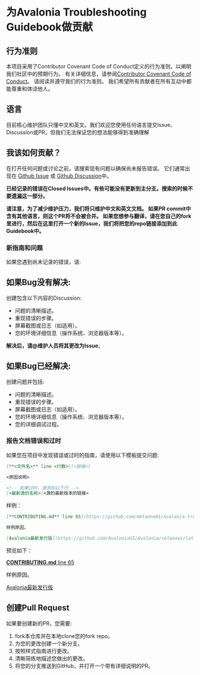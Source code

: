 ﻿# 为Avalonia Troubleshooting Guidebook做贡献

## 行为准则

本项目采用了Contributor Covenant Code of Conduct定义的行为准则，以阐明我们社区中的预期行为。
有关详细信息，请参阅[Contributor Covenant Code of Conduct](https://www.contributor-covenant.org)。
请阅读并遵守我们的行为准则。
我们希望所有贡献者在所有互动中都能尊重和体谅他人。

## 语言

目前核心维护团队只懂中文和英文。我们欢迎您使用任何语言提交Issue、Discussion或PR，但我们无法保证您的想法能够得到准确理解

## 我该如何贡献？

在打开任何问题或讨论之前，请搜索现有问题以确保尚未报告错误。
它们通常出现在
[Github Issue](https://github.com/metaone01/avalonia-troubleshooting-guidebook/issues)
或
[Github Discussion](https://github.com/metaone01/avalonia-troubleshooting-guidebook/discussions)中。

**已经记录的错误在Closed Issues中。有些可能没有更新到主分支。搜索的时候不要遗漏这一部分。**

**请注意，为了减少维护压力，我们将只维护中文和英文文档。
如果PR commit中含有其他语言，则这个PR将不会被合并。
如果您想参与翻译，请在您自己的fork里进行，然后在这里打开一个新的Issue，我们将把您的repo链接添加到此Guidebook中。**

### 新指南和问题

如果您遇到尚未记录的错误，请:

## 如果Bug没有解决:

创建包含以下内容的Discussion:

* 问题的清晰描述。
* 重现错误的步骤。
* 屏幕截图或日志（如适用）。
* 您的环境详细信息（操作系统、浏览器版本等）。

**解决后，请@维护人员将其更改为Issue**。

## 如果Bug已经解决:

创建问题并包括:
* 问题的清晰描述。
* 重现错误的步骤。
* 屏幕截图或日志（如适用）。
* 您的环境详细信息（操作系统、浏览器版本等）。
* 您的详细调试过程。

### 报告文档错误和过时

如果您在项目中发现错误或过时的指南，请使用以下模板提交问题:
```markdown
[**<文件名>** line <行数>](<链接>)  

<原因说明>

<!-- 如果过时，请添加以下行 -->
[<最新源的名称>]<源的最新版本的链接>
```
样例：
```markdown
[**CONTRIBUTING.md** line 65](https://github.com/metaone01/avalonia-troubleshooting-guidebook/blob/main/CONTRIBUTING_CN.md#L65)

样例原因。

[Avalonia最新发行版](https://github.com/AvaloniaUI/Avalonia/releases/latest)
```
预览如下：

[**CONTRIBUTING.md** line 65](https://github.com/metaone01/avalonia-troubleshooting-guidebook/blob/main/CONTRIBUTING_CN.md#L65)

样例原因。

[Avalonia最新发行版](https://github.com/AvaloniaUI/Avalonia/releases/latest)

## 创建Pull Request

如果要创建新的PR，您需要:

1. fork本仓库并在本地clone您的fork repo。
2. 为您的更改创建一个新分支。
3. 按照样式指南进行更改。
4. 清晰简练地描述您做出的更改。
5. 将您的分支推送到GitHub，并打开一个带有详细说明的PR。